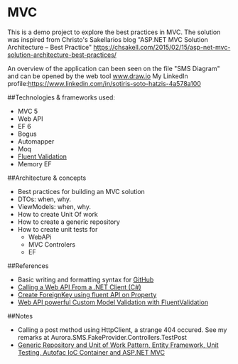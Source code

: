# MVC
This is a demo project to explore the best practices in MVC. 
The solution was inspired from Christo's Sakellarios blog "ASP.NET MVC Solution Architecture – Best Practice"
https://chsakell.com/2015/02/15/asp-net-mvc-solution-architecture-best-practices/

An overview of the application can been seen on the file "SMS Diagram" and can be opened by the web tool www.draw.io
My LinkedIn profile:https://www.linkedin.com/in/sotiris-soto-hatzis-4a578a100

##Technologies & frameworks used:
- MVC 5
- Web API
- EF 6
- Bogus
- Automapper
- Moq
- [Fluent Validation](https://chsakell.com/2015/01/17/web-api-powerful-custom-model-validation-with-fluentvalidation/)
- Memory EF


##Architecture & concepts
- Best practices for building an MVC solution
- DTOs: when, why.
- ViewModels: when, why.
- How to create Unit Of work
- How to create a generic repository
- How to create unit tests for
  - WebAPi
  - MVC Controlers
  - EF

##References
- Basic writing and formatting syntax for [GitHub](https://help.github.com/articles/basic-writing-and-formatting-syntax/)
- [Calling a Web API From a .NET Client (C#)](https://www.asp.net/web-api/overview/advanced/calling-a-web-api-from-a-net-client)
- [Create ForeignKey using fluent API on Property](http://www.entityframeworktutorial.net/code-first/configure-one-to-many-relationship-in-code-first.aspx)
- [Web API powerful Custom Model Validation with FluentValidation](https://chsakell.com/2015/01/17/web-api-powerful-custom-model-validation-with-fluentvalidation/)

##Notes
- Calling a post method using HttpClient, a strange 404 occured. See my remarks at Aurora.SMS.FakeProvider.Controllers.TestPost
- [Generic Repository and Unit of Work Pattern, Entity Framework, Unit Testing, Autofac IoC Container and ASP.NET MVC](http://techbrij.com/unit-testing-asp-net-mvc-controller-service)
